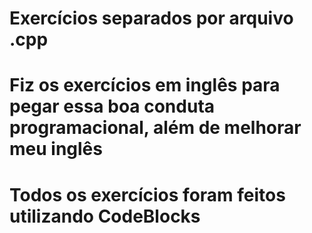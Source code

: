 # Exercícios separados por arquivo .cpp
# Fiz os exercícios em inglês para pegar essa boa conduta programacional, além de melhorar meu inglês
# Todos os exercícios foram feitos utilizando CodeBlocks
